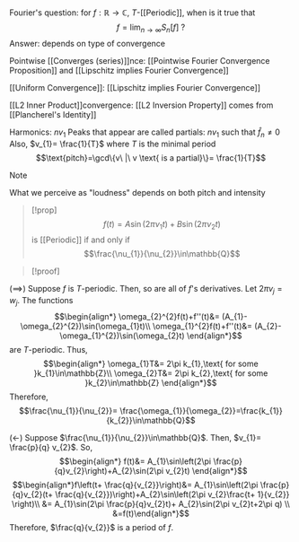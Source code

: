 Fourier's question:
for $f:\mathbb{R}\rightarrow \mathbb{C}$, $T$-[[Periodic]], when is it true that $$f=\lim_{n\rightarrow \infty}S_{n}[f]\ ?$$
Answer: depends on type of convergence

Pointwise [[Converges (series)]]nce: [[Pointwise Fourier Convergence Proposition]] and [[Lipschitz implies Fourier Convergence]]

[[Uniform Convergence]]: [[Lipschitz implies Fourier Convergence]]

[[L2 Inner Product]]convergence: [[L2 Inversion Property]] comes from [[Plancherel's Identity]]



Harmonics: $nv_{1}$
Peaks that appear are called partials: $nv_{1}$ such that $\hat f_{n}≠0$
Also, $v_{1}= \frac{1}{T}$ where $T$ is the minimal period
$$\text{pitch}=\gcd\{v\ |\ v \text{ is a partial}\}= \frac{1}{T}$$
>[!note]
>What we perceive as "loudness" depends on both pitch and intensity

>[!prop]
>$$f(t)=A\sin(2\pi \nu_{1}t)+B\sin(2\pi \nu_{2}t)$$is [[Periodic]] if and only if $$\frac{\nu_{1}}{\nu_{2}}\in\mathbb{Q}$$

>[!proof]

($\implies$) Suppose $f$ is $T$-periodic. Then, so are all of $f$'s derivatives. Let $2\pi v_{j}=w_{j}$. The functions $$\begin{align*}
\omega_{2}^{2}f(t)+f''(t)&= (A_{1}-\omega_{2}^{2})\sin(\omega_{1}t)\\
\omega_{1}^{2}f(t)+f''(t)&= (A_{2}-\omega_{1}^{2})\sin(\omega_{2}t)
\end{align*}$$are $T$-periodic. Thus, $$\begin{align*}
\omega_{1}T&= 2\pi k_{1},\text{ for some }k_{1}\in\mathbb{Z}\\
\omega_{2}T&= 2\pi k_{2},\text{ for some }k_{2}\in\mathbb{Z}
\end{align*}$$Therefore, $$\frac{\nu_{1}}{\nu_{2}}= \frac{\omega_{1}}{\omega_{2}}=\frac{k_{1}}{k_{2}}\in\mathbb{Q}$$

($\leftarrow$) Suppose $\frac{\nu_{1}}{\nu_{2}}\in\mathbb{Q}$. Then, $v_{1}= \frac{p}{q} v_{2}$. So, $$\begin{align*}
f(t)&= A_{1}\sin\left(2\pi \frac{p}{q}v_{2}\right)+A_{2}\sin(2\pi v_{2}t)
\end{align*}$$
$$\begin{align*}f\left(t+ \frac{q}{v_{2}}\right)&= A_{1}\sin\left(2\pi \frac{p}{q}v_{2}(t+ \frac{q}{v_{2}})\right)+A_{2}\sin\left(2\pi v_{2}\frac{t+ 1}{v_{2}} \right)\\
&= A_{1}\sin(2\pi \frac{p}{q}v_{2}t)+ A_{2}\sin(2\pi v_{2}t+2\pi q)
\\
&=f(t)\end{align*}$$
Therefore, $\frac{q}{v_{2}}$ is a period of $f$.